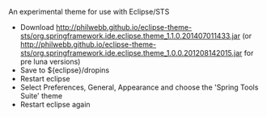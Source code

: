 An experimental theme for use with Eclipse/STS

* Download http://philwebb.github.io/eclipse-theme-sts/org.springframework.ide.eclipse.theme_1.1.0.201407011433.jar (or http://philwebb.github.io/eclipse-theme-sts/org.springframework.ide.eclipse.theme_1.0.0.201208142015.jar for pre luna versions)
* Save to ${eclipse}/dropins
* Restart eclipse
* Select Preferences, General, Appearance and choose the 'Spring Tools Suite' theme
* Restart eclipse again

